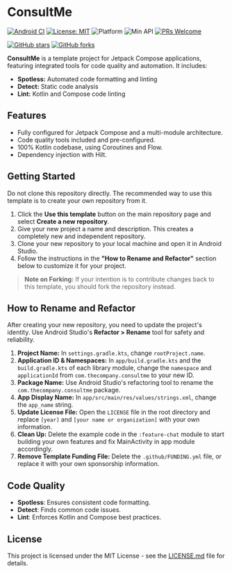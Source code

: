 # ConsultMe

[![Android CI](https://github.com/Tarek-Bohdima/ConsultMe/actions/workflows/android_ci.yml/badge.svg)](https://github.com/Tarek-Bohdima/ConsultMe/actions/workflows/android_ci.yml)
[![License: MIT](https://img.shields.io/badge/License-MIT-yellow.svg)](https://opensource.org/licenses/MIT)
![Platform](https://img.shields.io/badge/platform-android-green.svg)
![Min API](https://img.shields.io/badge/Min%20API-25-purple)
[![PRs Welcome](https://img.shields.io/badge/PRs-welcome-brightgreen.svg?style=flat-square)](http://makeapullrequest.com)


[![GitHub stars](https://img.shields.io/github/stars/Tarek-Bohdima/ConsultMe)](https://github.com/Tarek-Bohdima/ConsultMe/stargazers) [![GitHub forks](https://img.shields.io/github/forks/Tarek-Bohdima/ConsultMe)](https://github.com/Tarek-Bohdima/ConsultMe/network)

**ConsultMe** is a template project for Jetpack Compose applications, featuring integrated tools for code quality and automation. It includes:

- **Spotless:** Automated code formatting and linting
- **Detect:** Static code analysis
- **Lint:** Kotlin and Compose code linting

## Features

- Fully configured for Jetpack Compose and a multi-module architecture.
- Code quality tools included and pre-configured.
- 100% Kotlin codebase, using Coroutines and Flow.
- Dependency injection with Hilt.

## Getting Started

Do not clone this repository directly. The recommended way to use this template is to create your own repository from it.

1.  Click the **Use this template** button on the main repository page and select **Create a new repository**.
2.  Give your new project a name and description. This creates a completely new and independent repository.
3.  Clone your new repository to your local machine and open it in Android Studio.
4.  Follow the instructions in the **"How to Rename and Refactor"** section below to customize it for your project.

> **Note on Forking:** If your intention is to contribute changes back to this template, you should fork the repository instead.

## How to Rename and Refactor

After creating your new repository, you need to update the project's identity. Use Android Studio's **Refactor > Rename** tool for safety and reliability.

1.  **Project Name:** In `settings.gradle.kts`, change `rootProject.name`.
2.  **Application ID & Namespaces:** In `app/build.gradle.kts` and the `build.gradle.kts` of each library module, change the `namespace` and `applicationId` from `com.thecompany.consultme` to your new ID.
3.  **Package Name:** Use Android Studio's refactoring tool to rename the `com.thecompany.consultme` package.
4.  **App Display Name:** In `app/src/main/res/values/strings.xml`, change the `app_name` string.
5.  **Update License File:** Open the `LICENSE` file in the root directory and replace `[year]` and `[your name or organization]` with your own information.
6.  **Clean Up:** Delete the example code in the `:feature-chat` module to start building your own features and fix MainActivity in app module accordingly.
7.  **Remove Template Funding File:** Delete the `.github/FUNDING.yml` file, or replace it with your own sponsorship information.

## Code Quality

- **Spotless**: Ensures consistent code formatting.
- **Detect**: Finds common code issues.
- **Lint**: Enforces Kotlin and Compose best practices.

## License

This project is licensed under the MIT License - see the [LICENSE.md](LICENSE.md) file for details.
